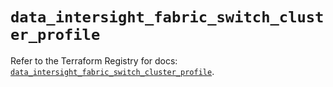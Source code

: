 # `data_intersight_fabric_switch_cluster_profile`

Refer to the Terraform Registry for docs: [`data_intersight_fabric_switch_cluster_profile`](https://registry.terraform.io/providers/ciscodevnet/intersight/1.0.71/docs/data-sources/fabric_switch_cluster_profile).
